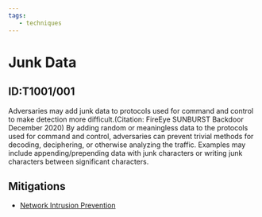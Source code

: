 ```yaml
---
tags:
   - techniques
---
```

# Junk Data
## ID:T1001/001
Adversaries may add junk data to protocols used for command and control to make detection more difficult.(Citation: FireEye SUNBURST Backdoor December 2020) By adding random or meaningless data to the protocols used for command and control, adversaries can prevent trivial methods for decoding, deciphering, or otherwise analyzing the traffic. Examples may include appending/prepending data with junk characters or writing junk characters between significant characters. 
## Mitigations
* [Network Intrusion Prevention](mitigations/M1031)
